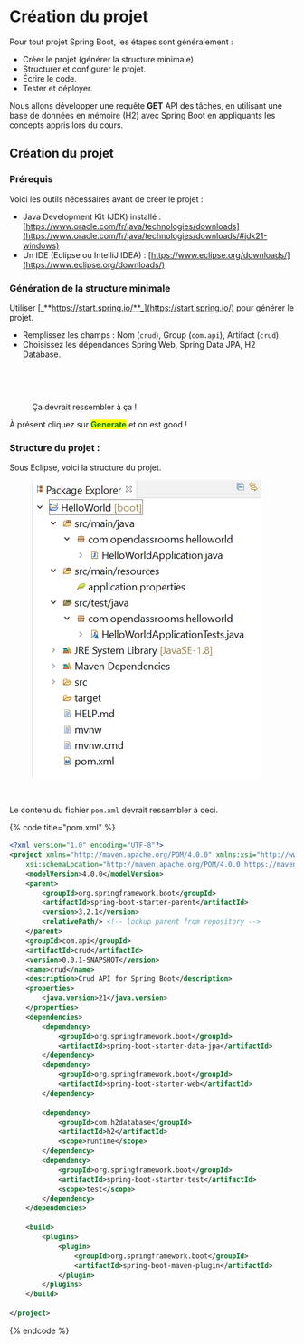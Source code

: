 # Création du projet

Pour tout projet Spring Boot, les étapes sont généralement :

* Créer le projet (générer la structure minimale).
* Structurer et configurer le projet.
* Écrire le code.
* Tester et déployer.

Nous allons développer une requête **GET** API des tâches, en utilisant une base de données en mémoire (H2) avec Spring Boot en appliquants les concepts appris lors du cours.

## Création du projet

### Prérequis

Voici les outils nécessaires avant de créer le projet :

* Java Development Kit (JDK) installé : [https://www.oracle.com/fr/java/technologies/downloads](https://www.oracle.com/fr/java/technologies/downloads/#jdk21-windows)
* Un IDE (Eclipse ou IntelliJ IDEA) : [https://www.eclipse.org/downloads/](https://www.eclipse.org/downloads/)

### Génération de la structure minimale

Utiliser [_**https://start.spring.io/**_](https://start.spring.io/) pour générer le projet.

* Remplissez les champs : Nom (`crud`), Group (`com.api`), Artifact (`crud`).
* Choisissez les dépendances Spring Web, Spring Data JPA, H2 Database.

<div>

<figure><img src=".gitbook/assets/creation_projet.png" alt=""><figcaption></figcaption></figure>

 

<figure><img src="../.gitbook/assets/Capture d’écran 2024-01-16 à 22.28.59.png" alt=""><figcaption><p>Ça devrait ressembler à ça !</p></figcaption></figure>

</div>

À présent cliquez sur <mark style="color:green;">**Generate**</mark> et on est good !

### **Structure du projet** :

Sous Eclipse, voici la structure du projet.

<figure><img src="../.gitbook/assets/image.png" alt=""><figcaption></figcaption></figure>

<figure><img src=".gitbook/assets/structure.png" alt=""><figcaption></figcaption></figure>

Le contenu du fichier `pom.xml` devrait ressembler à ceci.

{% code title="pom.xml" %}
```xml
<?xml version="1.0" encoding="UTF-8"?>
<project xmlns="http://maven.apache.org/POM/4.0.0" xmlns:xsi="http://www.w3.org/2001/XMLSchema-instance"
	xsi:schemaLocation="http://maven.apache.org/POM/4.0.0 https://maven.apache.org/xsd/maven-4.0.0.xsd">
	<modelVersion>4.0.0</modelVersion>
	<parent>
		<groupId>org.springframework.boot</groupId>
		<artifactId>spring-boot-starter-parent</artifactId>
		<version>3.2.1</version>
		<relativePath/> <!-- lookup parent from repository -->
	</parent>
	<groupId>com.api</groupId>
	<artifactId>crud</artifactId>
	<version>0.0.1-SNAPSHOT</version>
	<name>crud</name>
	<description>Crud API for Spring Boot</description>
	<properties>
		<java.version>21</java.version>
	</properties>
	<dependencies>
		<dependency>
			<groupId>org.springframework.boot</groupId>
			<artifactId>spring-boot-starter-data-jpa</artifactId>
		</dependency>
		<dependency>
			<groupId>org.springframework.boot</groupId>
			<artifactId>spring-boot-starter-web</artifactId>
		</dependency>

		<dependency>
			<groupId>com.h2database</groupId>
			<artifactId>h2</artifactId>
			<scope>runtime</scope>
		</dependency>
		<dependency>
			<groupId>org.springframework.boot</groupId>
			<artifactId>spring-boot-starter-test</artifactId>
			<scope>test</scope>
		</dependency>
	</dependencies>

	<build>
		<plugins>
			<plugin>
				<groupId>org.springframework.boot</groupId>
				<artifactId>spring-boot-maven-plugin</artifactId>
			</plugin>
		</plugins>
	</build>

</project>
```
{% endcode %}
